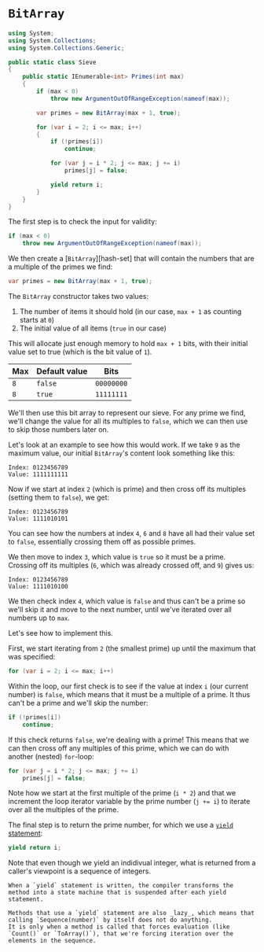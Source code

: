 # `BitArray`

```csharp
using System;
using System.Collections;
using System.Collections.Generic;

public static class Sieve
{
    public static IEnumerable<int> Primes(int max)
    {
        if (max < 0)
            throw new ArgumentOutOfRangeException(nameof(max));

        var primes = new BitArray(max + 1, true);

        for (var i = 2; i <= max; i++)
        {
            if (!primes[i])
                continue;

            for (var j = i * 2; j <= max; j += i)
                primes[j] = false;

            yield return i;
        }
    }
}
```

The first step is to check the input for validity:

```csharp
if (max < 0)
    throw new ArgumentOutOfRangeException(nameof(max));
```

We then create a [`BitArray`][hash-set] that will contain the numbers that are a multiple of the primes we find:

```csharp
var primes = new BitArray(max + 1, true);
```

The `BitArray` constructor takes two values:

1. The number of items it should hold (in our case, `max + 1` as counting starts at `0`)
2. The initial value of all items (`true` in our case)

This will allocate just enough memory to hold `max + 1` bits, with their initial value set to true (which is the bit value of `1`).

| Max | Default value | Bits       |
| --- | ------------- | ---------- |
| `8` | `false`       | `00000000` |
| `8` | `true`        | `11111111` |

We'll then use this bit array to represent our sieve.
For any prime we find, we'll change the value for all its multiples to `false`, which we can then use to skip those numbers later on.

Let's look at an example to see how this would work.
If we take `9` as the maximum value, our initial `BitArray`'s content look something like this:

```
Index: 0123456789
Value: 1111111111
```

Now if we start at index `2` (which is prime) and then cross off its multiples (setting them to `false`), we get:

```
Index: 0123456789
Value: 1111010101
```

You can see how the numbers at index `4`, `6` and `8` have all had their value set to `false`, essentially crossing them off as possible primes.

We then move to index `3`, which value is `true` so it must be a prime.
Crossing off its multiples (`6`, which was already crossed off, and `9`) gives us:

```
Index: 0123456789
Value: 1111010100
```

We then check index `4`, which value is `false` and thus can't be a prime so we'll skip it and move to the next number, until we've iterated over all numbers up to `max`.

Let's see how to implement this.

First, we start iterating from `2` (the smallest prime) up until the maximum that was specified:

```csharp
for (var i = 2; i <= max; i++)
```

Within the loop, our first check is to see if the value at index `i` (our current number) is `false`, which means that it must be a multiple of a prime.
It thus can't be a prime and we'll skip the number:

```csharp
if (!primes[i])
    continue;
```

If this check returns `false`, we're dealing with a prime!
This means that we can then cross off any multiples of this prime, which we can do with another (nested) `for`-loop:

```csharp
for (var j = i * 2; j <= max; j += i)
    primes[j] = false;
```

Note how we start at the first multiple of the prime (`i * 2`) and that we increment the loop iterator variable by the prime number (`j += i`) to iterate over all the multiples of the prime.

The final step is to return the prime number, for which we use a [`yield` statement][yield-statement]:

```csharp
yield return i;
```

Note that even though we yield an indidivual integer, what is returned from a caller's viewpoint is a sequence of integers.

```exercism/note
When a `yield` statement is written, the compiler transforms the method into a state machine that is suspended after each yield statement.
```

```exercism/note
Methods that use a `yield` statement are also _lazy_, which means that calling `Sequence(number)` by itself does not do anything.
It is only when a method is called that forces evaluation (like `Count()` or `ToArray()`), that we're forcing iteration over the elements in the sequence.
```

[yield-statement]: https://learn.microsoft.com/en-us/dotnet/csharp/language-reference/statements/yield
[bit-array]: https://learn.microsoft.com/en-us/dotnet/api/system.collections.bitarray
